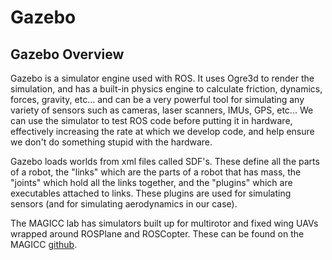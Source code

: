 # Gazebo

## Gazebo Overview

Gazebo is a simulator engine used with ROS.  It uses Ogre3d to render the simulation, and has a built-in physics engine to calculate friction, dynamics, forces, gravity, etc... and can be a very powerful tool for simulating any variety of sensors such as cameras, laser scanners, IMUs, GPS, etc...  We can use the simulator to test ROS code before putting it in hardware, effectively increasing the rate at which we develop code, and help ensure we don't do something stupid with the hardware.

Gazebo loads worlds from xml files called SDF's.  These define all the parts of a robot, the "links" which are the parts of a robot that has mass, the "joints" which hold all the links together, and the "plugins" which are executables attached to links.  These plugins are used for simulating sensors (and for simulating aerodynamics in our case).

The MAGICC lab has simulators built up for multirotor and fixed wing UAVs wrapped around ROSPlane and ROSCopter. These can be found on the MAGICC [github](https://github.com/BYU-MAGICC/). 

